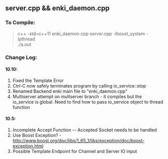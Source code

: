## server.cpp && enki_daemon.cpp

### To Compile:
> c++ -std=c++11 enki_daemon.cpp server.cpp -lboost_system -lpthread </br>
> ./a.out

### Change Log:

#### 10.10:
1. Fixed the Template Error
2. Ctrl-C now safely terminates program by calling io_service::stop
3. Renamed Backend enki main file to "enki_daemon.cpp"
4. Multiserver attempt on multserver branch - it compiles but the io_service is global. Need to find how to pass io_service object to thread function

#### 10.5:
1. Incomplete Accept Function -- Accepted Socket needs to be handled
2. Use Boost Exception? - http://www.boost.org/doc/libs/1_65_1/libs/exception/doc/boost-exception.html
3. Possible Template Endpoint for Channel and Server IO input
